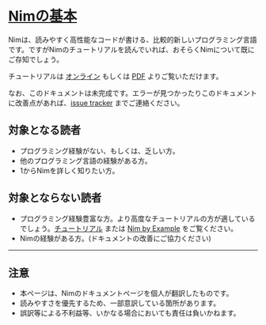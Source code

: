 # [Nimの基本](https://narimiran.github.io/nim-basics/)

Nimは、読みやすく高性能なコードが書ける、比較的新しいプログラミング言語です。ですがNimのチュートリアルを読んでいれば、おそらくNimについて既にご存知でしょう。

チュートリアルは [オンライン](https://narimiran.github.io/nim-basics/) もしくは [PDF](https://github.com/narimiran/nim-basics/raw/master/nim-basics.pdf) よりご覧いただけます。

なお、このドキュメントは未完成です。エラーが見つかったりこのドキュメントに改善点があれば、[issue tracker](https://github.com/narimiran/nim-basics/issues) までご連絡ください。

## 対象となる読者

* プログラミング経験がない、もしくは、乏しい方。
* 他のプログラミング言語の経験がある方。
* 1からNimを詳しく知りたい方。

## 対象とならない読者
* プログラミング経験豊富な方。より高度なチュートリアルの方が適しているでしょう。[チュートリアル](https://nim-lang.org/docs/tut1.html) または [Nim by Example](https://nim-by-example.github.io/) をご覧ください。
* Nimの経験がある方。(ドキュメントの改善にご協力ください)

---

## 注意
* 本ページは、Nimのドキュメントページを個人が翻訳したものです。
* 読みやすさを優先するため、一部意訳している箇所があります。
* 誤訳等による不利益等、いかなる場合においても責任は負いかねます。
